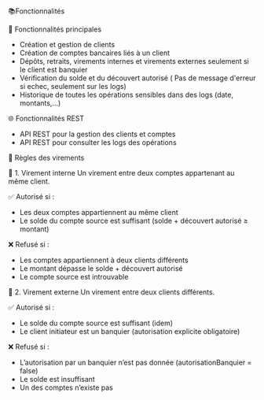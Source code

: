 📚Fonctionnalités

🔧 Fonctionnalités principales
- Création et gestion de clients
- Création de comptes bancaires liés à un client
- Dépôts, retraits, virements internes et virements externes seulement si le client est banquier 
- Vérification du solde et du découvert autorisé ( Pas de message d'erreur si echec, seulement sur les logs)
- Historique de toutes les opérations sensibles dans des logs (date, montants,...)

🌐 Fonctionnalités REST 
- API REST pour la gestion des clients et comptes
- API REST pour consulter les logs des opérations

🔁 Règles des virements

🔸 1. Virement interne
Un virement entre deux comptes appartenant au même client.

✅ Autorisé si :
- Les deux comptes appartiennent au même client
- Le solde du compte source est suffisant (solde + découvert autorisé ≥ montant)

❌ Refusé si :
- Les comptes appartiennent à deux clients différents
- Le montant dépasse le solde + découvert autorisé
- Le compte source est introuvable

🔸 2. Virement externe
Un virement entre deux clients différents.

✅ Autorisé si :
- Le solde du compte source est suffisant (idem)
- Le client initiateur est un banquier (autorisation explicite obligatoire)

❌ Refusé si :
- L’autorisation par un banquier n’est pas donnée (autorisationBanquier = false)
- Le solde est insuffisant
- Un des comptes n’existe pas

